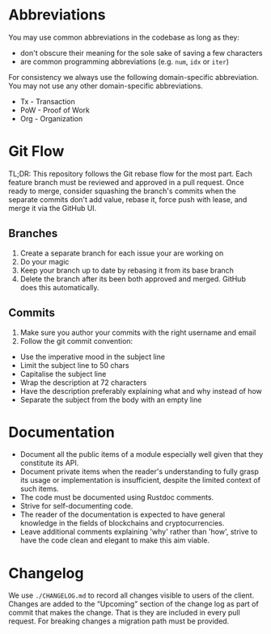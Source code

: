 # Abbreviations
You may use common abbreviations in the codebase as long as they:
- don't obscure their meaning for the sole sake of saving a few characters
- are common programming abbreviations (e.g. `num`, `idx` or `iter`)

For consistency we always use the following domain-specific abbreviation. You
may not use any other domain-specific abbreviations.
- Tx - Transaction
- PoW - Proof of Work
- Org - Organization

# Git Flow

TL;DR: This repository follows the Git rebase flow for the most part. Each feature branch must
be reviewed and approved in a pull request. Once ready to merge, consider squashing the branch's
commits when the separate commits don't add value, rebase it, force push with lease, and merge it
via the GitHub UI.

## Branches

1. Create a separate branch for each issue your are working on
2. Do your magic
3. Keep your branch up to date by rebasing it from its base branch
4. Delete the branch after its been both approved and merged. GitHub does this automatically.

## Commits

1. Make sure you author your commits with the right username and email
2. Follow the git commit convention:
  - Use the imperative mood in the subject line
  - Limit the subject line to 50 chars
  - Capitalise the subject line
  - Wrap the description at 72 characters
  - Have the description preferably explaining what and why instead of how
  - Separate the subject from the body with an empty line

# Documentation

- Document all the public items of a module especially well given that they constitute its API.
- Document private items when the reader's understanding to fully grasp its usage or implementation
  is insufficient, despite the limited context of such items.
- The code must be documented using Rustdoc comments.
- Strive for self-documenting code.
- The reader of the documentation is expected to have general knowledge in the fields of blockchains
  and cryptocurrencies.
- Leave additional comments explaining 'why' rather than 'how', strive to have the code clean
  and elegant to make this aim viable.

# Changelog

We use `./CHANGELOG.md` to record all changes visible to users of the client.
Changes are added to the “Upcoming” section of the change log as part of commit
that makes the change. That is they are included in every pull request. For
breaking changes a migration path must be provided.
